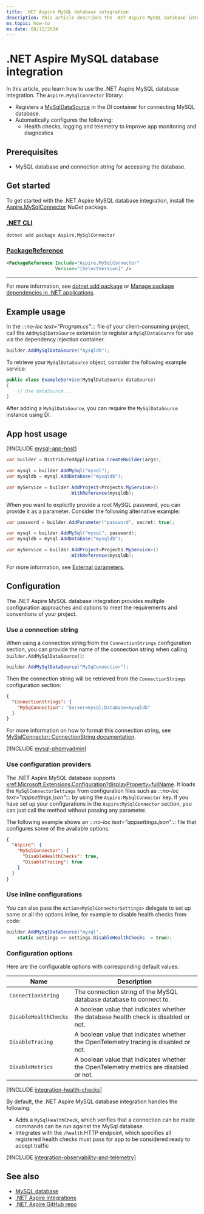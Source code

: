 ```yaml
---
title: .NET Aspire MySQL database integration
description: This article describes the .NET Aspire MySQL database integration.
ms.topic: how-to
ms.date: 08/12/2024
---
```


# .NET Aspire MySQL database integration

In this article, you learn how to use the .NET Aspire MySQL database integration. The `Aspire.MySqlConnector` library:

- Registers a [MySqlDataSource](https://mysqlconnector.net/api/mysqlconnector/mysqldatasourcetype) in the DI container for connecting MySQL database.
- Automatically configures the following:
  - Health checks, logging and telemetry to improve app monitoring and diagnostics

## Prerequisites

- MySQL database and connection string for accessing the database.

## Get started

To get started with the .NET Aspire MySQL database integration, install the [Aspire.MySqlConnector](https://www.nuget.org/packages/Aspire.MySqlConnector) NuGet package.

### [.NET CLI](#tab/dotnet-cli)

```dotnetcli
dotnet add package Aspire.MySqlConnector
```

### [PackageReference](#tab/package-reference)

```xml
<PackageReference Include="Aspire.MySqlConnector"
                  Version="[SelectVersion]" />
```

---

For more information, see [dotnet add package](/dotnet/core/tools/dotnet-add-package) or [Manage package dependencies in .NET applications](/dotnet/core/tools/dependencies).

## Example usage

In the _:::no-loc text="Program.cs":::_ file of your client-consuming project, call the `AddMySqlDataSource` extension to register a `MySqlDataSource` for use via the dependency injection container.

```csharp
builder.AddMySqlDataSource("mysqldb");
```

To retrieve your `MySqlDataSource` object, consider the following example service:

```csharp
public class ExampleService(MySqlDataSource dataSource)
{
    // Use dataSource...
}
```

After adding a `MySqlDataSource`, you can require the `MySqlDataSource` instance using DI.

## App host usage

[!INCLUDE [mysql-app-host](includes/mysql-app-host.md)]

```csharp
var builder = DistributedApplication.CreateBuilder(args);

var mysql = builder.AddMySql("mysql");
var mysqldb = mysql.AddDatabase("mysqldb");

var myService = builder.AddProject<Projects.MyService>()
                       .WithReference(mysqldb);
```

When you want to explicitly provide a root MySQL password, you can provide it as a parameter. Consider the following alternative example:

```csharp
var password = builder.AddParameter("password", secret: true);

var mysql = builder.AddMySql("mysql", password);
var mysqldb = mysql.AddDatabase("mysqldb");

var myService = builder.AddProject<Projects.MyService>()
                       .WithReference(mysqldb);
```

For more information, see [External parameters](../fundamentals/external-parameters.md).

## Configuration

The .NET Aspire MySQL database integration provides multiple configuration approaches and options to meet the requirements and conventions of your project.

### Use a connection string

When using a connection string from the `ConnectionStrings` configuration section, you can provide the name of the connection string when calling `builder.AddMySqlDataSource()`:

```csharp
builder.AddMySqlDataSource("MySqConnection");
```

Then the connection string will be retrieved from the `ConnectionStrings` configuration section:

```json
{
  "ConnectionStrings": {
    "MySqConnection": "Server=mysql;Database=mysqldb"
  }
}
```

For more information on how to format this connection string, see [MySqlConnector: ConnectionString documentation](https://mysqlconnector.net/connection-options/).

[!INCLUDE [mysql-phpmyadmin](includes/mysql-phpmyadmin.md)]

### Use configuration providers

The .NET Aspire MySQL database supports <xref:Microsoft.Extensions.Configuration?displayProperty=fullName>. It loads the `MySqlConnectorSettings` from configuration files such as _:::no-loc text="appsettings.json":::_ by using the `Aspire:MySqlConnector` key. If you have set up your configurations in the `Aspire:MySqlConnector` section, you can just call the method without passing any parameter.

The following example shows an _:::no-loc text="appsettings.json":::_ file that configures some of the available options:

```json
{
  "Aspire": {
    "MySqlConnector": {
      "DisableHealthChecks": true,
      "DisableTracing": true
    }
  }
}
```

### Use inline configurations

You can also pass the `Action<MySqlConnectorSettings>` delegate to set up some or all the options inline, for example to disable health checks from code:

```csharp
builder.AddMySqlDataSource("mysql",
    static settings => settings.DisableHealthChecks  = true);
```

### Configuration options

Here are the configurable options with corresponding default values:

| Name                  | Description                                                                           |
|-----------------------|---------------------------------------------------------------------------------------|
| `ConnectionString`    | The connection string of the MySQL database database to connect to.                   |
| `DisableHealthChecks` | A boolean value that indicates whether the database health check is disabled or not.  |
| `DisableTracing`      | A boolean value that indicates whether the OpenTelemetry tracing is disabled or not.  |
| `DisableMetrics`      | A boolean value that indicates whether the OpenTelemetry metrics are disabled or not. |

[!INCLUDE [integration-health-checks](../includes/integration-health-checks.md)]

By default, the .NET Aspire MySQL database integration handles the following:

- Adds a `MySqlHealthCheck`, which verifies that a connection can be made commands can be run against the MySql database.
- Integrates with the `/health` HTTP endpoint, which specifies all registered health checks must pass for app to be considered ready to accept traffic

[!INCLUDE [integration-observability-and-telemetry](../includes/integration-observability-and-telemetry.md)]

## See also

- [MySQL database](https://mysqlconnector.net/)
- [.NET Aspire integrations](../fundamentals/integrations-overview.md)
- [.NET Aspire GitHub repo](https://github.com/dotnet/aspire)

